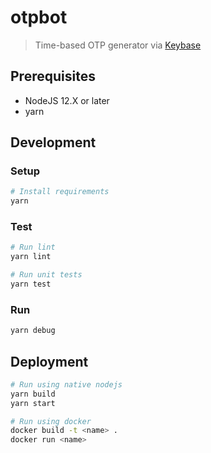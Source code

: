 # otpbot

> Time-based OTP generator via [Keybase](https://keybase.io)

## Prerequisites
* NodeJS 12.X or later
* yarn

## Development
### Setup
```sh
# Install requirements
yarn
```

### Test
```sh
# Run lint
yarn lint

# Run unit tests
yarn test
```

### Run
```sh
yarn debug
```

## Deployment
```bash
# Run using native nodejs
yarn build
yarn start

# Run using docker
docker build -t <name> .
docker run <name>
```
